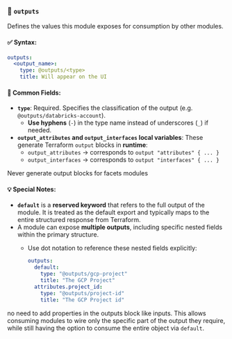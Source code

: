 ### 🔹 `outputs`

Defines the values this module exposes for consumption by other modules.

#### ✅ Syntax:

```yaml
outputs:
  <output_name>:
    type: @outputs/<type>
    title: Will appear on the UI
```

#### 🔑 Common Fields:

- **`type`**: Required. Specifies the classification of the output (e.g. `@outputs/databricks-account`).
    - **Use hyphens** (`-`) in the type name instead of underscores (`_`) if needed.
- **`output_attributes` and `output_interfaces` local variables**: These generate Terraform `output` blocks in **runtime**:
    - `output_attributes` → corresponds to `output "attributes" { ... }`
    - `output_interfaces` → corresponds to `output "interfaces" { ... }`

<important> Never generate output blocks for facets modules</important>

#### 💡 Special Notes:

- **`default`** is a **reserved keyword** that refers to the full output of the module. It is treated as the default
  export and typically maps to the entire structured response from Terraform.
- A module can expose **multiple outputs**, including specific nested fields within the primary structure.
    - Use dot notation to reference these nested fields explicitly:

      ```yaml
      outputs:
        default:
          type: "@outputs/gcp-project"
          title: "The GCP Project"
        attributes.project_id:
          type: "@outputs/project-id"
          title: "The GCP Project id"
      ```
<important> no need to add properties in the outputs block like inputs.<important>
      This allows consuming modules to wire only the specific part of the output they require, while still having the
      option to consume the entire object via `default`.

